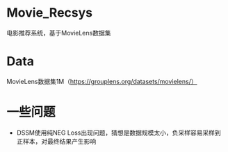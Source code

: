 # Movie_Recsys
电影推荐系统，基于MovieLens数据集

# Data
MovieLens数据集1M（https://grouplens.org/datasets/movielens/）


# 一些问题
+ DSSM使用纯NEG Loss出现问题，猜想是数据规模太小，负采样容易采样到正样本，对最终结果产生影响